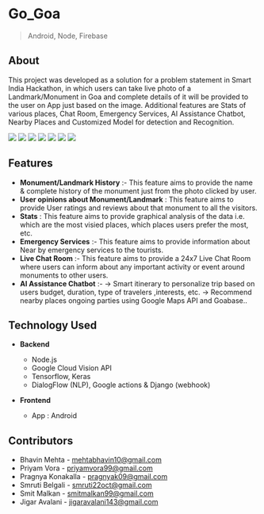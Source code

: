 # Go_Goa

> Android, Node, Firebase

## About

This project was developed as a solution for a problem statement in Smart India Hackathon, in which users can take live photo of a Landmark/Monument in Goa and complete details of it will be provided to the user on App just based on the image. Additional features are Stats of various places, Chat Room, Emergency Services, AI Assistance Chatbot, Nearby Places and Customized Model for detection and Recognition.



![](/ss/splash_screen.jpg)
![](/ss/history.jpg)
![](/ss/history2.jpg)
![](/ss/reviews.jpg)
![](/ss/bot1.jpeg)
![](/ss/bot2.jpeg)
![](/ss/bot3.jpeg)



## Features

- **Monument/Landmark History** :- This feature aims to provide the name & complete history of the monument just from the photo clicked by user.   
- **User opinions about Monument/Landmark** : This feature aims to provide User ratings and reviews about that monument to all the visitors.
- **Stats** : This feature aims to provide graphical analysis of the data i.e. which are the most visied places, which places users prefer the most, etc.
- **Emergency Services** :- This feature aims to provide information about Near by emergency services to the tourists.
- **Live Chat Room** :- This feature aims to provide a 24x7 Live Chat Room where users can inform about any important activity or event around monuments to other users.
- **AI Assistance Chatbot** :- 
-> Smart itinerary to personalize trip based on users budget, duration, type of travelers ,interests, etc. 
-> Recommend nearby places ongoing parties using Google Maps API and Goabase..




## Technology Used
- **Backend**
    - Node.js
    - Google Cloud Vision API
    - Tensorflow, Keras
    - DialogFlow (NLP), Google actions & Django (webhook)

- **Frontend**
    - App : Android


## Contributors

- Bhavin Mehta - mehtabhavin10@gmail.com
- Priyam Vora - priyamvora99@gmail.com
- Pragnya Konakalla - pragnyak09@gmail.com
- Smruti Belgali - smruti22oct@gmail.com
- Smit Malkan - smitmalkan99@gmail.com
- Jigar Avalani - jigaravalani143@gmail.com





